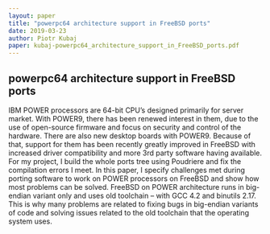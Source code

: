 ```yaml
---
layout: paper
title: "powerpc64 architecture support in FreeBSD ports"
date: 2019-03-23
author: Piotr Kubaj
paper: kubaj-powerpc64_architecture_support_in_FreeBSD_ports.pdf
---
```

## powerpc64 architecture support in FreeBSD ports

IBM POWER processors are 64-bit CPU’s designed primarily for server market. With POWER9, there has been renewed interest in them, due to the use of open-source firmware and focus on security and control of the hardware. There are also new desktop boards with POWER9. Because of that, support for them has been recently greatly improved in FreeBSD with increased driver compatibility and more 3rd party software having available. For my project, I build the whole ports tree using Poudriere and fix the compilation errors I meet. In this paper, I specify challenges met during porting software to work on POWER processors on FreeBSD and show how most problems can be solved. FreeBSD on POWER architecture runs in big-endian variant only and uses old toolchain – with GCC 4.2 and binutils 2.17. This is why many problems are related to fixing bugs in big-endian variants of code and solving issues related to the old toolchain that the operating system uses.
